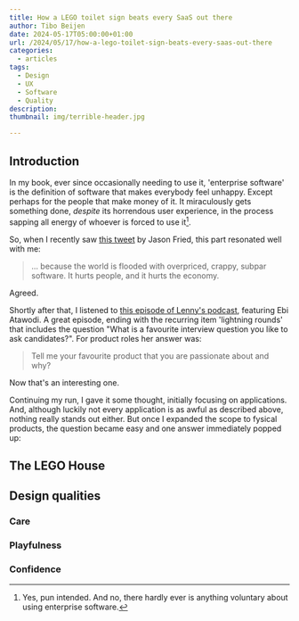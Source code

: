 ```yaml
---
title: How a LEGO toilet sign beats every SaaS out there
author: Tibo Beijen
date: 2024-05-17T05:00:00+01:00
url: /2024/05/17/how-a-lego-toilet-sign-beats-every-saas-out-there
categories:
  - articles
tags:
  - Design
  - UX
  - Software
  - Quality
description: 
thumbnail: img/terrible-header.jpg

---
```


## Introduction

In my book, ever since occasionally needing to use it, 'enterprise software' is the definition of software that makes everybody feel unhappy. Except perhaps for the people that make money of it. It miraculously gets something done, _despite_ its horrendous user experience, in the process sapping all energy of whoever is forced to use it[^footnote_pun].

So, when I recently saw [this tweet](https://twitter.com/jasonfried/status/1786493141329051735) by Jason Fried, this part resonated well with me:

> ... because the world is flooded with overpriced, crappy, subpar software. It hurts people, and it hurts the economy.

Agreed.

Shortly after that, I listened to [this episode of Lenny's podcast](https://www.lennyspodcast.com/crafting-a-compelling-product-vision-ebi-atawodi-youtube-netflix-uber/), featuring Ebi Atawodi. A great episode, ending with the recurring item 'lightning rounds' that includes the question "What is a favourite interview question you like to ask candidates?". For product roles her answer was:

> Tell me your favourite product that you are passionate about and why?

Now that's an interesting one.

Continuing my run, I gave it some thought, initially focusing on applications. And, although luckily not every application is as awful as described above, nothing really stands out either. But once I expanded the scope to fysical products, the question became easy and one answer immediately popped up:

## The LEGO House


## Design qualities

### Care


### Playfulness


### Confidence


[^footnote_pun]: Yes, pun intended. And no, there hardly ever is anything voluntary about using enterprise software.